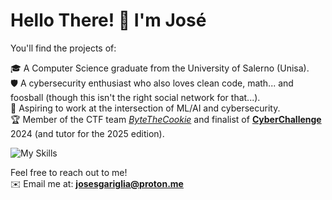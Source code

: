 # Hello There! 👋 I'm José  

You'll find the projects of:  

 🎓 A Computer Science graduate from the University of Salerno (Unisa).  
 🛡️ A cybersecurity enthusiast who also loves clean code, math... and foosball (though this isn't the right social network for that...).  
 🚀 Aspiring to work at the intersection of ML/AI and cybersecurity.  
 🏆 Member of the CTF team [*ByteTheCookie*](https://github.com/ByteTheCookies) and finalist of [**CyberChallenge**](https://cyberchallenge.it/) 2024 (and tutor for the 2025 edition).  

![My Skills](https://skillicons.dev/icons?i=py,java,c,bash,linux,mysql,redis,git,php,laravel)


Feel free to reach out to me!  
✉️ Email me at: **josesgariglia@proton.me**  
